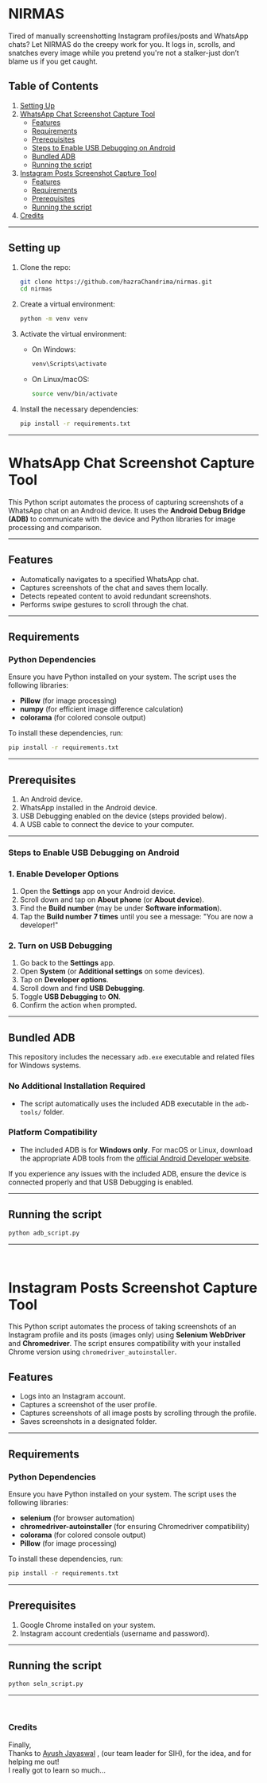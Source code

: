 # NIRMAS 
 Tired of manually screenshotting Instagram profiles/posts and WhatsApp chats? Let NIRMAS do the creepy work for you. It logs in, scrolls, and snatches every image while you pretend you're not a stalker-just don’t blame us if you get caught.

## Table of Contents
1. [Setting Up](#setting-up)
2. [WhatsApp Chat Screenshot Capture Tool](#whatsapp-chat-screenshot-capture-tool)
   - [Features](#features)
   - [Requirements](#requirements)
   - [Prerequisites](#prerequisites)
   - [Steps to Enable USB Debugging on Android](#steps-to-enable-usb-debugging-on-android)
   - [Bundled ADB](#bundled-adb)
   - [Running the script](#running-the-script)
3. [Instagram Posts Screenshot Capture Tool](#instagram-posts-screenshot-capture-tool)
   - [Features](#features-1)
   - [Requirements](#requirements-1)
   - [Prerequisites](#prerequisites-1)
   - [Running the script](#running-the-script-1)
4. [Credits](#credits)

---

## Setting up

1. Clone the repo:
   ```bash
   git clone https://github.com/hazraChandrima/nirmas.git
   cd nirmas
   ```

2. Create a virtual environment:
   ```bash
   python -m venv venv
   ```

3. Activate the virtual environment:
   - On Windows:
     ```bash
     venv\Scripts\activate
     ```
   - On Linux/macOS:
     ```bash
     source venv/bin/activate
     ```

4. Install the necessary dependencies:
   ```bash
   pip install -r requirements.txt
   ```
   
---

# WhatsApp Chat Screenshot Capture Tool

This Python script automates the process of capturing screenshots of a WhatsApp chat on an Android device. It uses the **Android Debug Bridge (ADB)** to communicate with the device and Python libraries for image processing and comparison.

---

## Features
- Automatically navigates to a specified WhatsApp chat.
- Captures screenshots of the chat and saves them locally.
- Detects repeated content to avoid redundant screenshots.
- Performs swipe gestures to scroll through the chat.

---

## Requirements

### Python Dependencies
Ensure you have Python installed on your system. The script uses the following libraries:
- **Pillow** (for image processing)
- **numpy** (for efficient image difference calculation)
- **colorama** (for colored console output)

To install these dependencies, run:
```bash
pip install -r requirements.txt
```   
---
## Prerequisites
1. An Android device.
2. WhatsApp installed in the Android device.
3. USB Debugging enabled on the device (steps provided below).
4. A USB cable to connect the device to your computer.

---

### Steps to Enable USB Debugging on Android

### 1. Enable Developer Options
1. Open the **Settings** app on your Android device.
2. Scroll down and tap on **About phone** (or **About device**).
3. Find the **Build number** (may be under **Software information**).
4. Tap the **Build number** **7 times** until you see a message: "You are now a developer!"

### 2. Turn on USB Debugging
1. Go back to the **Settings** app.
2. Open **System** (or **Additional settings** on some devices).
3. Tap on **Developer options**.
4. Scroll down and find **USB Debugging**.
5. Toggle **USB Debugging** to **ON**.
6. Confirm the action when prompted.

---

## Bundled ADB

This repository includes the necessary `adb.exe` executable and related files for Windows systems. 

### No Additional Installation Required
- The script automatically uses the included ADB executable in the `adb-tools/` folder.

### Platform Compatibility
- The included ADB is for **Windows only**. For macOS or Linux, download the appropriate ADB tools from the [official Android Developer website](https://developer.android.com/studio/releases/platform-tools).

If you experience any issues with the included ADB, ensure the device is connected properly and that USB Debugging is enabled.

---
## Running the script 
   ```bash
   python adb_script.py
   ```
---
<br/>

# Instagram Posts Screenshot Capture Tool

This Python script automates the process of taking screenshots of an Instagram profile and its posts (images only) using **Selenium WebDriver** and **Chromedriver**. The script ensures compatibility with your installed Chrome version using `chromedriver_autoinstaller`.


## Features
- Logs into an Instagram account.
- Captures a screenshot of the user profile.
- Captures screenshots of all image posts by scrolling through the profile.
- Saves screenshots in a designated folder.

---

## Requirements

### Python Dependencies
Ensure you have Python installed on your system. The script uses the following libraries:
- **selenium** (for browser automation)
- **chromedriver-autoinstaller** (for ensuring Chromedriver compatibility)
- **colorama** (for colored console output)
- **Pillow** (for image processing)

To install these dependencies, run:
```bash
pip install -r requirements.txt
```   
---
## Prerequisites
1. Google Chrome installed on your system.
3. Instagram account credentials (username and password).

---
## Running the script 
   ```bash
   python seln_script.py
   ```
---
<br/>

### Credits

Finally,<br/>
Thanks to [Ayush Jayaswal](https://github.com/ayusjayaswal)
, (our team leader for SIH), for the idea, and for helping me out!<br/>
I really got to learn so much...